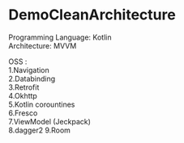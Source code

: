 # DemoCleanArchitecture

Programming Language: Kotlin  
Architecture: MVVM  
  
OSS :  
1.Navigation  
2.Databinding  
3.Retrofit  
4.Okhttp  
5.Kotlin corountines  
6.Fresco  
7.ViewModel (Jeckpack)  
8.dagger2
9.Room
